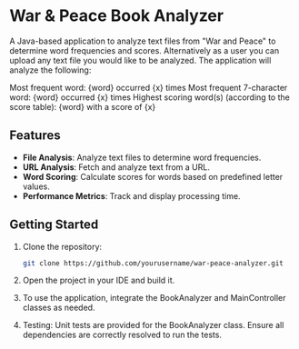 # War & Peace Book Analyzer

A Java-based application to analyze text files from "War and Peace" to determine word frequencies and scores. Alternatively as a user you can upload
any text file you would like to be analyzed. The application will analyze the following:

Most frequent word: {word} occurred {x} times
Most frequent 7-character word: {word} occurred {x} times
Highest scoring word(s) (according to the score table): {word} with a score of {x}

## Features

- **File Analysis**: Analyze text files to determine word frequencies.
- **URL Analysis**: Fetch and analyze text from a URL.
- **Word Scoring**: Calculate scores for words based on predefined letter values.
- **Performance Metrics**: Track and display processing time.

## Getting Started

1. Clone the repository:
   ```bash
   git clone https://github.com/yourusername/war-peace-analyzer.git
2.  Open the project in your IDE and build it.

3. To use the application, integrate the BookAnalyzer and MainController classes as needed.

4. Testing: Unit tests are provided for the BookAnalyzer class. Ensure all dependencies are correctly resolved to run the tests.
